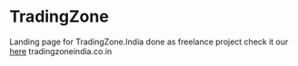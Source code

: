 # TradingZone
Landing page for TradingZone.India done as freelance project
check it our [here](https://tradingzoneindia.co.in) tradingzoneindia.co.in

